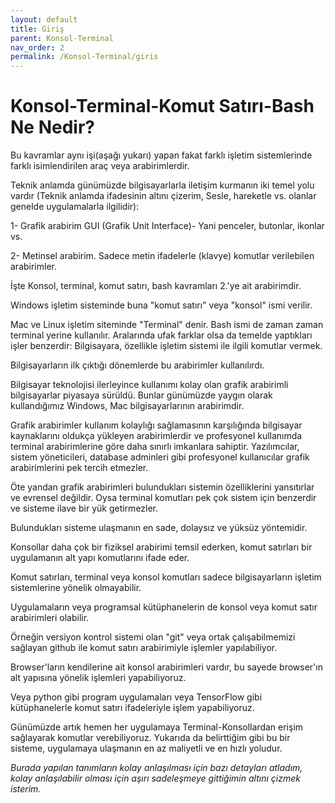 ```yaml
---
layout: default
title: Giriş
parent: Konsol-Terminal
nav_order: 2
permalink: /Konsol-Terminal/giris
---
```


# Konsol-Terminal-Komut Satırı-Bash Ne Nedir?

Bu kavramlar aynı işi(aşağı yukarı) yapan fakat farklı işletim sistemlerinde farklı isimlendirilen araç veya arabirimlerdir.

Teknik anlamda günümüzde bilgisayarlarla iletişim kurmanın iki temel yolu vardır (Teknik anlamda ifadesinin altını çizerim, Sesle, hareketle vs. olanlar genelde uygulamalarla ilgilidir):

1- Grafik arabirim GUI (Grafik Unit Interface)- Yani penceler, butonlar, ikonlar vs.

2- Metinsel arabirim. Sadece metin ifadelerle (klavye) komutlar verilebilen arabirimler.

İşte Konsol, terminal, komut satırı, bash kavramları 2.'ye ait arabirimdir.

Windows işletim sisteminde buna "komut satırı" veya "konsol" ismi verilir.

Mac ve Linux işletim siteminde "Terminal" denir.
Bash ismi de zaman zaman terminal yerine kullanılır. Aralarında ufak farklar olsa da temelde yaptıkları işler benzerdir: Bilgisayara, özellikle işletim sistemi ile ilgili komutlar vermek.

Bilgisayarların ilk çıktığı dönemlerde bu arabirimler kullanılırdı.

Bilgisayar teknolojisi ilerleyince kullanımı kolay olan grafik arabirimli bilgisayarlar piyasaya sürüldü. Bunlar günümüzde yaygın olarak kullandığımız Windows, Mac bilgisayarlarının arabirimdir.

Grafik arabirimler kullanım kolaylığı sağlamasının karşılığında bilgisayar kaynaklarını oldukça yükleyen arabirimlerdir ve profesyonel kullanımda terminal arabirimlerine göre daha sınırlı imkanlara sahiptir. Yazılımcılar, sistem yöneticileri, database adminleri gibi profesyonel kullanıcılar grafik arabirimlerini pek tercih etmezler.

Öte yandan grafik arabirimleri bulundukları sistemin özelliklerini yansıtırlar ve evrensel değildir. Oysa terminal komutları pek çok sistem için benzerdir ve sisteme ilave bir yük getirmezler.

Bulundukları sisteme ulaşmanın en sade, dolaysız ve yüksüz yöntemidir.

Konsollar daha çok bir fiziksel arabirimi temsil ederken, komut satırları bir uygulamanın alt yapı komutlarını ifade eder.

Komut satırları, terminal veya konsol komutları sadece bilgisayarların işletim sistemlerine yönelik olmayabilir.

Uygulamaların veya programsal kütüphanelerin de konsol veya komut satır arabirimleri olabilir.

Örneğin versiyon kontrol sistemi olan "git" veya ortak çalışabilmemizi sağlayan github ile komut satırı arabirimiyle işlemler yapılabiliyor.

Browser'ların kendilerine ait konsol arabirimleri vardır, bu sayede browser'ın alt yapısına yönelik işlemleri yapabiliyoruz.

Veya python gibi program uygulamaları veya TensorFlow gibi kütüphanelerle komut satırı ifadeleriyle işlem yapabiliyoruz.

Günümüzde artık hemen her uygulamaya Terminal-Konsollardan erişim sağlayarak komutlar verebiliyoruz.
Yukarıda da belirttiğim gibi bu bir sisteme, uygulamaya ulaşmanın en az maliyetli ve en hızlı yoludur.

_Burada yapılan tanımların kolay anlaşılması için bazı detayları atladım, kolay anlaşılabilir olması için aşırı sadeleşmeye gittiğimin altını çizmek isterim._
